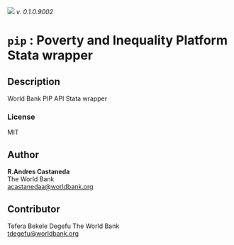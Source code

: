 
[![](https://img.shields.io/badge/devel%20version-0.1.0.9002-blue.svg)](https://github.com/PIP-Technical-Team/pip)
_v. 0.1.0.9002_  

`pip` : Poverty and Inequality Platform Stata wrapper
=====================================================

Description
-----------

World Bank PIP API Stata wrapper

### License
MIT

Author
------

**R.Andres Castaneda**  
The World Bank  
acastanedaa@worldbank.org

Contributor
------
Tefera Bekele Degefu
The World Bank  
tdegefu@worldbank.org
